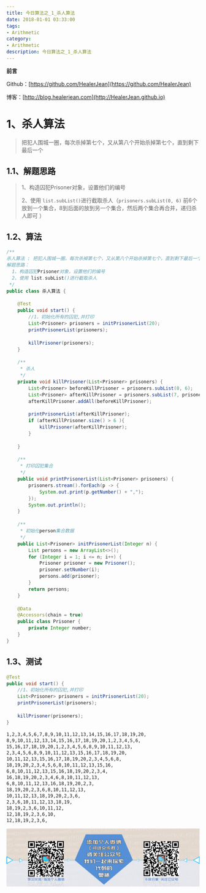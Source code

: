 ```yaml
---
title: 今日算法之_1_杀人算法
date: 2018-01-01 03:33:00
tags: 
- Arithmetic
category: 
- Arithmetic
description: 今日算法之_1_杀人算法
---
```


**前言**     

 Github：[https://github.com/HealerJean](https://github.com/HealerJean)         

 博客：[http://blog.healerjean.com](http://HealerJean.github.io)          





# 1、杀人算法 

> 把犯人围城一圈，每次杀掉第七个，又从第八个开始杀掉第七个，直到剩下最后一个



## 1.1、解题思路 

> 1、构造囚犯Prisoner对象，设置他们的编号
>
> 2、使用 `list.subList()`进行截取杀人（`prisoners.subList(0, 6)` 前6个放到一个集合，8到后面的放到另一个集合，然后两个集合再合并，递归杀人即可 ）



## 1.2、算法

```java
/**
杀人算法 : 把犯人围城一圈，每次杀掉第七个，又从第八个开始杀掉第七个，直到剩下最后一个
解题思路：
  1、构造囚犯Prisoner对象，设置他们的编号
  2、使用 list.subList()进行截取杀人
 */
public class 杀人算法 {

    @Test
    public void start() {
        //1、初始化所有的囚犯,并打印
        List<Prisoner> prisoners = initPrisonerList(20);
        printPrisonerList(prisoners);

        killPrisoner(prisoners);
    }

    /**
     * 杀人
     */
    private void killPrisoner(List<Prisoner> prisoners) {
        List<Prisoner> beforeKillPrisoner = prisoners.subList(0, 6);
        List<Prisoner> afterKillPrisoner = prisoners.subList(7, prisoners.size());
        afterKillPrisoner.addAll(beforeKillPrisoner);

        printPrisonerList(afterKillPrisoner);
        if (afterKillPrisoner.size() > 6 ){
            killPrisoner(afterKillPrisoner);
        }

    }

    /**
     * 打印囚犯集合
     */
    public void printPrisonerList(List<Prisoner> prisoners) {
        prisoners.stream().forEach(p -> {
            System.out.print(p.getNumber() + ",");
        });
        System.out.println();
    }

    /**
     * 初始化person集合数据
     */
    public List<Prisoner> initPrisonerList(Integer n) {
        List persons = new ArrayList<>();
        for (Integer i = 1; i <= n; i++) {
            Prisoner prisoner = new Prisoner();
            prisoner.setNumber(i);
            persons.add(prisoner);
        }
        return persons;
    }

    @Data
    @Accessors(chain = true)
    public class Prisoner {
        private Integer number;
    }
}
```



## 1.3、测试  

```java
@Test
public void start() {
    //1、初始化所有的囚犯,并打印
    List<Prisoner> prisoners = initPrisonerList(20);
    printPrisonerList(prisoners);

    killPrisoner(prisoners);
}
```



```
1,2,3,4,5,6,7,8,9,10,11,12,13,14,15,16,17,18,19,20,
8,9,10,11,12,13,14,15,16,17,18,19,20,1,2,3,4,5,6,
15,16,17,18,19,20,1,2,3,4,5,6,8,9,10,11,12,13,
2,3,4,5,6,8,9,10,11,12,13,15,16,17,18,19,20,
10,11,12,13,15,16,17,18,19,20,2,3,4,5,6,8,
18,19,20,2,3,4,5,6,8,10,11,12,13,15,16,
6,8,10,11,12,13,15,16,18,19,20,2,3,4,
16,18,19,20,2,3,4,6,8,10,11,12,13,
6,8,10,11,12,13,16,18,19,20,2,3,
18,19,20,2,3,6,8,10,11,12,13,
10,11,12,13,18,19,20,2,3,6,
2,3,6,10,11,12,13,18,19,
18,19,2,3,6,10,11,12,
12,18,19,2,3,6,10,
12,18,19,2,3,6,
```



![ContactAuthor](https://raw.githubusercontent.com/HealerJean/HealerJean.github.io/master/assets/img/artical_bottom.jpg)




<!-- Gitalk 评论 start  -->

<link rel="stylesheet" href="https://unpkg.com/gitalk/dist/gitalk.css">
<script src="https://unpkg.com/gitalk@latest/dist/gitalk.min.js"></script> 
<div id="gitalk-container"></div>    
 <script type="text/javascript">
    var gitalk = new Gitalk({
		clientID: `1d164cd85549874d0e3a`,
		clientSecret: `527c3d223d1e6608953e835b547061037d140355`,
		repo: `HealerJean.github.io`,
		owner: 'HealerJean',
		admin: ['HealerJean'],
		id: 'Ea2KzLcoqgVsPlM4',
    });
    gitalk.render('gitalk-container');
</script> 

<!-- Gitalk end -->

